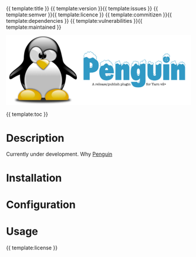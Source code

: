 {{ template:title }}
{{ template:version }}{{ template:issues }} {{ template:semver }}{{ template:licence }} {{ template:commitizen }}{{ template:dependencies }} {{ template:vulnerabilities }}{{ template:maintained }}

![penguin logo](penguin%20logo.png)

{{ template:toc }}

# Description
Currently under development.
Why [Penguin](https://en.wikipedia.org/wiki/Penguin_Books)

# Installation

# Configuration

# Usage

{{ template:license }}